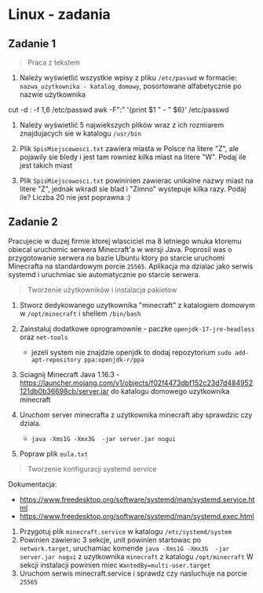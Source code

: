 # Linux - zadania

## Zadanie 1 

> Praca z tekstem

1. Należy wyświetlić wszystkie wpisy z pliku `/etc/passwd` w formacie: `nazwa_użytkownika - katalog_domowy`, posortowane alfabetycznie po nazwie użytkownika

cut -d : -f 1,6 /etc/passwd
awk -F":" '{print $1 " - " $6}' /etc/passwd

1. Należy wyświetlić 5 najwiekszych plików wraz z ich rozmiarem znajdujacych sie w katalogu `/usr/bin`

1. Plik `SpisMiejscowosci.txt` zawiera miasta w Polsce na litere "Z", ale pojawily sie bledy i jest tam rowniez kilka miast na litere "W". Podaj ile jest takich miast

1. Plik `SpisMiejscowosci.txt` powininien zawierac unikalne nazwy miast na litere "Z", jednak wkradl sie blad i "Zimno" wystepuje kilka razy. Podaj ile?
   Liczba 20 nie jest poprawna :)

## Zadanie 2

Pracujecie w duzej firmie ktorej wlasciciel ma 8 letniego wnuka ktoremu obiecal uruchomic serwera Minecraft'a w wersji Java.
Poprosil was o przygotowanie serwera na bazie Ubuntu ktory po starcie uruchomi Minecrafta na standardowym porcie `25565`. Aplikacja ma dzialac jako serwis systemd i uruchmiac sie automatycznie po starcie serwera.

> Tworzenie użytkowników i instalacja pakietow

1. Stworz dedykowanego uzytkownika "minecraft" z katalogiem domowym w `/opt/minecraft` i shellem `/bin/bash`

1. Zainstaluj dodatkowe oprogramownie - paczke `openjdk-17-jre-headless` oraz `net-tools`
	- jezeli system nie znajdzie openjdk to dodaj repozytorium `sudo add-apt-repository ppa:openjdk-r/ppa`

1. Sciagnij Minecraft Java 1.16.3 - https://launcher.mojang.com/v1/objects/f02f4473dbf152c23d7d484952121db0b36698cb/server.jar do katalogu domowego uzytkownika minecraft

1. Uruchom server minecrafta z uzytkownika minecraft aby sprawdzic czy dziala.

	- `java -Xms1G -Xmx3G  -jar server.jar nogui`

1. Popraw plik `eula.txt`

> Tworzenie konfiguracji systemd service

Dokumentacja: 
- https://www.freedesktop.org/software/systemd/man/systemd.service.html
- https://www.freedesktop.org/software/systemd/man/systemd.exec.html

1. Przygotuj plik `minecraft.service` w katalogu `/etc/systemd/system`
2. Powinien zawierac 3 sekcje, unit powinien startowac po` network.target`, uruchamiac komende `java -Xms1G -Xmx3G  -jar server.jar nogui` z uzytkownika `minecraft` z katalogu `/opt/minecraft`
W sekcji instalacji powinien miec `WantedBy=multi-user.target`
3. Uruchom serwis minecraft.service i sprawdz czy nasluchuje na porcie `25565`




